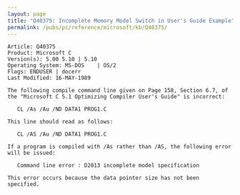 ```yaml
---
layout: page
title: "Q40375: Incomplete Memory Model Switch in User's Guide Example"
permalink: /pubs/pc/reference/microsoft/kb/Q40375/
---
```


	Article: Q40375
	Product: Microsoft C
	Version(s): 5.00 5.10 | 5.10
	Operating System: MS-DOS    | OS/2
	Flags: ENDUSER | docerr
	Last Modified: 16-MAY-1989
	
	The following compile command line given on Page 158, Section 6.7, of
	the "Microsoft C 5.1 Optimizing Compiler User's Guide" is incorrect:
	
	   CL /As /Au /ND DATA1 PROG1.C
	
	This line should read as follows:
	
	   CL /AS /Au /ND DATA1 PROG1.C
	
	If a program is compiled with /As rather than /AS, the following error
	will be issued:
	
	   Command line error : D2013 incomplete model specification
	
	This error occurs because the data pointer size has not been
	specified.
